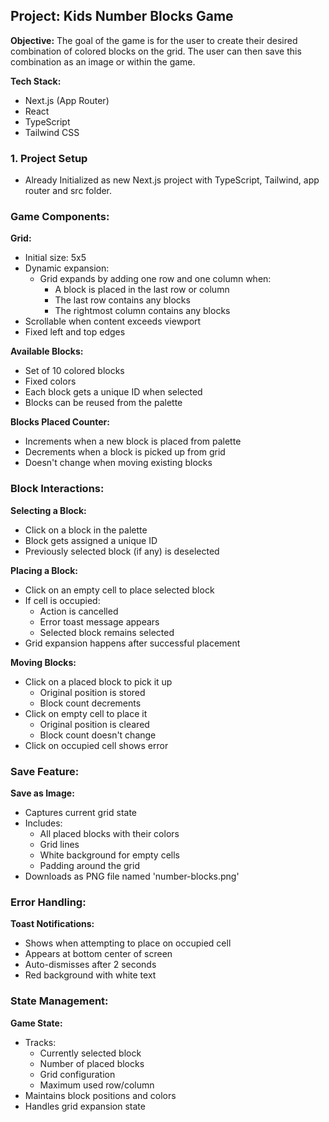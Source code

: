 ## **Project: Kids Number Blocks Game**

**Objective:** The goal of the game is for the user to create their desired combination of colored blocks on the grid. The user can then save this combination as an image or within the game.

**Tech Stack:**

- Next.js (App Router)
- React
- TypeScript
- Tailwind CSS

### **1. Project Setup**

- Already Initialized as new Next.js project with TypeScript, Tailwind, app router and src folder.

### Game Components:

**Grid:**

- Initial size: 5x5
- Dynamic expansion:
  - Grid expands by adding one row and one column when:
    - A block is placed in the last row or column
    - The last row contains any blocks
    - The rightmost column contains any blocks
- Scrollable when content exceeds viewport
- Fixed left and top edges

**Available Blocks:**

- Set of 10 colored blocks
- Fixed colors
- Each block gets a unique ID when selected
- Blocks can be reused from the palette

**Blocks Placed Counter:**

- Increments when a new block is placed from palette
- Decrements when a block is picked up from grid
- Doesn't change when moving existing blocks

### Block Interactions:

**Selecting a Block:**

- Click on a block in the palette
- Block gets assigned a unique ID
- Previously selected block (if any) is deselected

**Placing a Block:**

- Click on an empty cell to place selected block
- If cell is occupied:
  - Action is cancelled
  - Error toast message appears
  - Selected block remains selected
- Grid expansion happens after successful placement

**Moving Blocks:**

- Click on a placed block to pick it up
  - Original position is stored
  - Block count decrements
- Click on empty cell to place it
  - Original position is cleared
  - Block count doesn't change
- Click on occupied cell shows error

### Save Feature:

**Save as Image:**

- Captures current grid state
- Includes:
  - All placed blocks with their colors
  - Grid lines
  - White background for empty cells
  - Padding around the grid
- Downloads as PNG file named 'number-blocks.png'

### Error Handling:

**Toast Notifications:**

- Shows when attempting to place on occupied cell
- Appears at bottom center of screen
- Auto-dismisses after 2 seconds
- Red background with white text

### State Management:

**Game State:**

- Tracks:
  - Currently selected block
  - Number of placed blocks
  - Grid configuration
  - Maximum used row/column
- Maintains block positions and colors
- Handles grid expansion state

